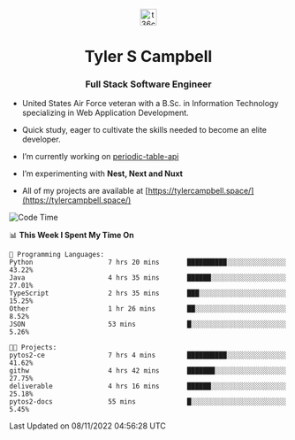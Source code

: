 <p align="center">
<a href="https://www.linkedin.com/in/t36campbell" target="blank"><img align="center" src="https://ik.imagekit.io/t36campbell/Portfolio/linkedin.png.original_m8bbGgPh6.png" alt="t36campbell" height="30" width="30" /></a>
</p>
<h1 align="center">Tyler S Campbell</h1>
<h3 align="center">Full Stack Software Engineer</h3>

* United States Air Force veteran with a B.Sc. in Information Technology specializing in Web Application Development. 

* Quick study, eager to cultivate the skills needed to become an elite developer.

* I’m currently working on [periodic-table-api](https://github.com/t36campbell/periodic-table-api)

* I’m experimenting with **Nest, Next and Nuxt**

* All of my projects are available at [https://tylercampbell.space/](https://tylercampbell.space/)

<!--START_SECTION:waka-->
![Code Time](http://img.shields.io/badge/Code%20Time-1%2C975%20hrs%2051%20mins-blue)

📊 **This Week I Spent My Time On** 

```text
💬 Programming Languages: 
Python                   7 hrs 20 mins       ██████████░░░░░░░░░░░░░░░   43.22% 
Java                     4 hrs 35 mins       ██████░░░░░░░░░░░░░░░░░░░   27.01% 
TypeScript               2 hrs 35 mins       ███░░░░░░░░░░░░░░░░░░░░░░   15.25% 
Other                    1 hr 26 mins        ██░░░░░░░░░░░░░░░░░░░░░░░   8.52% 
JSON                     53 mins             █░░░░░░░░░░░░░░░░░░░░░░░░   5.26%

🐱‍💻 Projects: 
pytos2-ce                7 hrs 4 mins        ██████████░░░░░░░░░░░░░░░   41.62% 
githw                    4 hrs 42 mins       ███████░░░░░░░░░░░░░░░░░░   27.75% 
deliverable              4 hrs 16 mins       ██████░░░░░░░░░░░░░░░░░░░   25.18% 
pytos2-docs              55 mins             █░░░░░░░░░░░░░░░░░░░░░░░░   5.45%

```


 Last Updated on 08/11/2022 04:56:28 UTC
<!--END_SECTION:waka-->
